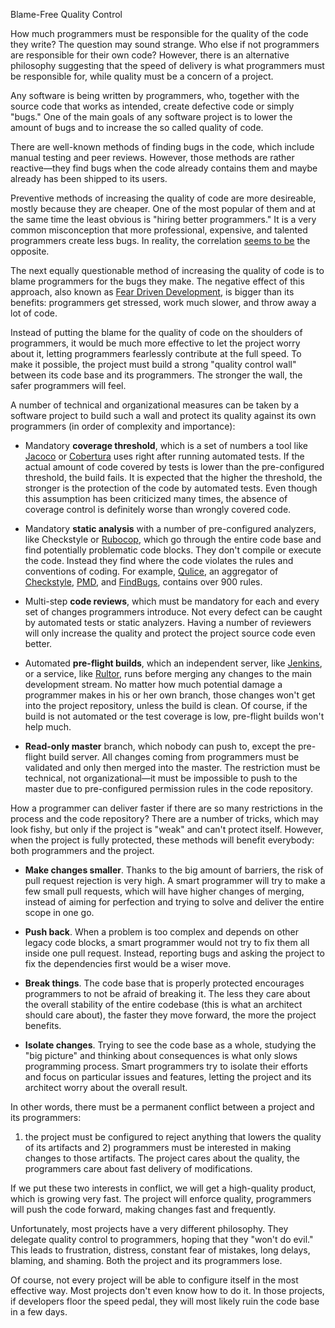Blame-Free Quality Control

How much programmers must be responsible for the quality of
the code they write? The question may sound strange. Who else if not
programmers are responsible for their own code? However, there is
an alternative philosophy suggesting that the speed of delivery
is what programmers must be responsible for, while quality must
be a concern of a project.

Any software is being written by programmers, who, together with the source
code that works as intended, create defective code or simply "bugs."
One of the main goals of any software project is to lower the amount
of bugs and to increase the so called quality of code.

There are well-known methods of finding bugs in the code, which include
manual testing and peer reviews. However, those methods are rather reactive&mdash;they
find bugs when the code already contains them and maybe already has been
shipped to its users.

Preventive methods of increasing the quality of code are more desireable,
mostly because they are cheaper. One of the most popular of them and at the same
time the least obvious is "hiring better programmers." It is a very common
misconception that more professional, expensive, and talented programmers
create less bugs. In reality, the correlation
[seems to be](http://www.yegor256.com/2015/06/18/good-programmers-bug-free.html)
the opposite.

The next equally questionable method of increasing the quality of code
is to blame programmers for the bugs they make. The negative effect
of this approach, also known as [Fear Driven Development](https://jvns.ca/blog/2014/12/21/fear-makes-you-a-worse-programmer/),
is bigger than its benefits: programmers get stressed,
work much slower, and throw away a lot of code.

Instead of putting the blame for the quality of code on the shoulders
of programmers, it would be much more effective to let the project
worry about it, letting programmers fearlessly contribute
at the full speed. To make it possible, the project must build a strong
"quality control wall"
between its code base and its programmers. The stronger the wall, the
safer programmers will feel.

A number of technical and organizational measures can be taken by a software project
to build such a wall and protect its quality against its own programmers (in order of
complexity and importance):

  * Mandatory **coverage threshold**, which is a set of numbers a
    tool like [Jacoco](http://www.eclemma.org/jacoco/) or
    [Cobertura](http://cobertura.github.io/cobertura/)
    uses right after running automated
    tests. If the actual amount of code covered by tests is lower than the pre-configured
    threshold, the build fails. It is expected that the higher
    the threshold, the stronger is the protection of the code by
    automated tests. Even though this assumption has been criticized many times,
    the absence of coverage control is definitely worse than wrongly
    covered code.

  * Mandatory **static analysis** with a number of pre-configured
    analyzers, like Checkstyle or [Rubocop](https://github.com/bbatsov/rubocop), which go through the entire
    code base and find potentially problematic code blocks. They don't
    compile or execute the code. Instead they find where the code
    violates the rules and conventions of coding. For example,
    [Qulice](http://www.qulice.com),
    an aggregator of
    [Checkstyle](http://checkstyle.sourceforge.net/),
    [PMD](http://pmd.sourceforge.net/),
    and [FindBugs](http://findbugs.sourceforge.net/),
    contains over 900 rules.

  * Multi-step **code reviews**, which must be mandatory for each and every
    set of changes programmers introduce. Not every defect can be
    caught by automated tests or static analyzers. Having a number
    of reviewers will only increase the quality and protect the
    project source code even better.

  * Automated **pre-flight builds**, which an independent server, like
    [Jenkins](https://jenkins.io/), or a service, like [Rultor](http://wwww.rultor.com), runs
    before merging any changes to the main development stream.
    No matter how much potential damage a programmer makes in his or her
    own branch, those changes won't get into the project repository,
    unless the build is clean. Of course, if the build is not
    automated or the test coverage is low, pre-flight builds won't help much.

  * **Read-only master** branch, which nobody can push to, except the
    pre-flight build server. All changes coming from programmers must
    be validated and only then merged into the master. The restriction must
    be technical, not organizational&mdash;it must be impossible to push
    to the master due to pre-configured permission rules in the code repository.

How a programmer can deliver faster if there are so many restrictions
in the process and the code repository? There are a number of tricks, which
may look fishy, but only if the project is "weak" and can't protect itself.
However, when the project is fully protected, these methods will benefit
everybody: both programmers and the project.

  * **Make changes smaller**.
    Thanks to the big amount of barriers, the risk of pull request
    rejection is very high. A smart programmer will try to make a few small
    pull requests, which will have higher changes of merging,
    instead of aiming for perfection and trying to solve and deliver
    the entire scope in one go.

  * **Push back**.
    When a problem is too complex and depends on other legacy code blocks,
    a smart programmer would not try to fix them all inside
    one pull request. Instead, reporting bugs and asking the project
    to fix the dependencies first would be a wiser move.

  * **Break things**.
    The code base that is properly protected encourages programmers to
    not be afraid of breaking it. The less they care about the overall
    stability of the entire codebase (this is what an architect should care
    about), the faster they move forward, the more the project benefits.

  * **Isolate changes**.
    Trying to see the code base as a whole, studying the "big picture"
    and thinking about consequences is what only slows programming
    process. Smart programmers try to isolate their efforts and focus on particular
    issues and features, letting the project and its architect worry
    about the overall result.

In other words, there must be a permanent conflict between a project and its programmers:
1) the project must be configured to reject anything that lowers the
quality of its artifacts and 2) programmers must be interested
in making changes to those artifacts. The project cares about the quality,
the programmers care about fast delivery of modifications.

If we put these two interests in conflict, we will get a high-quality product, which is
growing very fast. The project will enforce quality, programmers will push
the code forward, making changes fast and frequently.

Unfortunately, most projects have a very different philosophy. They delegate
quality control to programmers, hoping that they "won't do evil."
This leads to frustration, distress, constant fear of mistakes, long delays,
blaming, and shaming. Both the project and its programmers lose.

Of course, not every project will be able to configure itself in the most
effective way. Most projects don't even know how to do it. In those projects,
if developers floor the speed pedal, they will most likely ruin
the code base in a few days.
